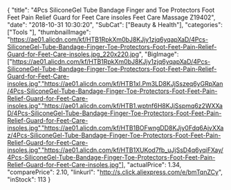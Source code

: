 {
	"title": "4Pcs SiliconeGel Tube Bandage Finger and Toe Protectors Foot Feet Pain Relief Guard for Feet Care insoles Feet Care Massage Z19402",
	"date": "2018-10-31 10:30:20",
	"SubCat": ["Beauty & Health"],
	"categories": ["Tools "],
	"thumbnailImage": "https://ae01.alicdn.com/kf/HTB1RpkXm0bJ8KJjy1zjq6yqapXaD/4Pcs-SiliconeGel-Tube-Bandage-Finger-Toe-Protectors-Foot-Feet-Pain-Relief-Guard-for-Feet-Care-insoles.jpg_220x220.jpg",
	"BigImage": ["https://ae01.alicdn.com/kf/HTB1RpkXm0bJ8KJjy1zjq6yqapXaD/4Pcs-SiliconeGel-Tube-Bandage-Finger-Toe-Protectors-Foot-Feet-Pain-Relief-Guard-for-Feet-Care-insoles.jpg","https://ae01.alicdn.com/kf/HTB1xl.Pm3LD8KJjSszeq6yGRpXan/4Pcs-SiliconeGel-Tube-Bandage-Finger-Toe-Protectors-Foot-Feet-Pain-Relief-Guard-for-Feet-Care-insoles.jpg","https://ae01.alicdn.com/kf/HTB1.wptnf6H8KJjSspmq6z2WXXaD/4Pcs-SiliconeGel-Tube-Bandage-Finger-Toe-Protectors-Foot-Feet-Pain-Relief-Guard-for-Feet-Care-insoles.jpg","https://ae01.alicdn.com/kf/HTB1BOFwngDD8KJjy0Fdq6AjvXXaz/4Pcs-SiliconeGel-Tube-Bandage-Finger-Toe-Protectors-Foot-Feet-Pain-Relief-Guard-for-Feet-Care-insoles.jpg","https://ae01.alicdn.com/kf/HTB1XUKod7fb_uJjSsD4q6yqiFXay/4Pcs-SiliconeGel-Tube-Bandage-Finger-Toe-Protectors-Foot-Feet-Pain-Relief-Guard-for-Feet-Care-insoles.jpg"],
	"actualPrice": 1.34,
	"comparePrice": 2.10,
	"linkurl": "http://s.click.aliexpress.com/e/bmTqnZCy",
	"inStock": 113
}

